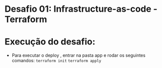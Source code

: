# Desafio 01: Infrastructure-as-code - Terraform

# Execução do desafio:

- Para executar o deploy , entrar na pasta app e rodar os seguintes comandos:
`terraform init`
`terraform apply`
